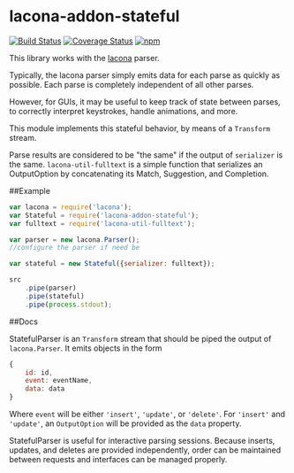lacona-addon-stateful
================

[![Build Status](https://img.shields.io/travis/lacona/lacona-addon-stateful.svg?style=flat)](https://travis-ci.org/lacona/lacona-addon-stateful)
[![Coverage Status](https://img.shields.io/coveralls/lacona/lacona-addon-stateful.svg?style=flat)](https://coveralls.io/r/lacona/lacona-addon-stateful)
[![npm](http://img.shields.io/npm/v/lacona-addon-stateful.svg?style=flat)]()

This library works with the [lacona](https://github.com/brandonhorst/lacona) parser.

Typically, the lacona parser simply emits data for each parse as quickly as possible. Each parse is completely independent of all other parses.

However, for GUIs, it may be useful to keep track of state between parses, to correctly interpret keystrokes, handle animations, and more.

This module implements this stateful behavior, by means of a `Transform` stream.

Parse results are considered to be "the same" if the output of `serializer` is the same. `lacona-util-fulltext` is a simple function that serializes an OutputOption by concatenating its Match, Suggestion, and Completion.

##Example

```js
var lacona = require('lacona');
var Stateful = require('lacona-addon-stateful');
var fulltext = require('lacona-util-fulltext');

var parser = new lacona.Parser();
//configure the parser if need be

var stateful = new Stateful({serializer: fulltext});

src
	.pipe(parser)
	.pipe(stateful)
	.pipe(process.stdout);
```

##Docs

StatefulParser is an `Transform` stream that should be piped the output of `lacona.Parser`. It emits objects in the form

```js
{
	id: id,
	event: eventName,
	data: data
}
```

Where `event` will be either `'insert'`, `'update'`, or `'delete'`. For `'insert'` and `'update'`, an `OutputOption` will be provided as the `data` property.

StatefulParser is useful for interactive parsing sessions. Because inserts, updates, and deletes are provided independently, order can be maintained between requests and interfaces can be managed properly.
